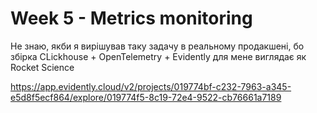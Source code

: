 # Week 5 - Metrics monitoring

Не знаю, якби я вирішував таку задачу в реальному продакшені, бо збірка CLickhouse + OpenTelemetry + Evidently для мене виглядає як Rocket Science

https://app.evidently.cloud/v2/projects/019774bf-c232-7963-a345-e5d8f5ecf864/explore/019774f5-8c19-72e4-9522-cb76661a7189

